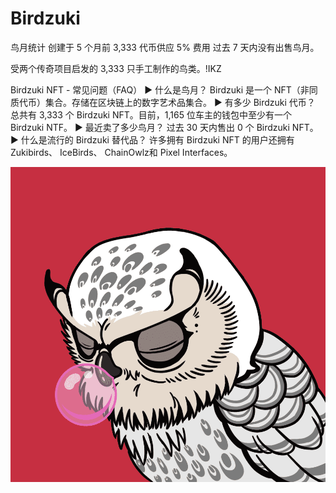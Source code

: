 # Birdzuki

鸟月统计  创建于 5 个月前  3,333 代币供应  5% 费用
过去 7 天内没有出售鸟月。

受两个传奇项目启发的 3,333 只手工制作的鸟类。!IKZ

Birdzuki NFT - 常见问题（FAQ）
▶ 什么是鸟月？
Birdzuki 是一个 NFT（非同质代币）集合。存储在区块链上的数字艺术品集合。
▶ 有多少 Birdzuki 代币？
总共有 3,333 个 Birdzuki NFT。目前，1,165 位车主的钱包中至少有一个 Birdzuki NTF。
▶ 最近卖了多少鸟月？
过去 30 天内售出 0 个 Birdzuki NFT。
▶ 什么是流行的 Birdzuki 替代品？
许多拥有 Birdzuki NFT 的用户还拥有 Zukibirds、 IceBirds、 ChainOwlz和 Pixel Interfaces。

![nft](unnamed.png)
